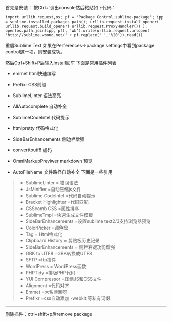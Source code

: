 首先是安装：
按Ctrl+`调出console然后粘贴如下代码：
```
import urllib.request,os; pf = 'Package Control.sublime-package'; ipp = sublime.installed_packages_path(); urllib.request.install_opener( urllib.request.build_opener( urllib.request.ProxyHandler()) ); open(os.path.join(ipp, pf), 'wb').write(urllib.request.urlopen( 'http://sublime.wbond.net/' + pf.replace(' ','%20')).read())
```
重启Sublime Text
如果在Perferences->package settings中看到package control这一项，则安装成功。

然后Ctrl+Shift+P后输入install回车
下面是常用插件列表

- emmet html快速编写

- Prefixr CSS前缀

- SublimeLinter 语法高亮

- AllAutocomplete 自动补全

- SublimeCodeIntel 代码提示

- htmlpretty 代码格式化

- SideBarEnhancements 侧边栏增强

- converttoutf8 编码

- OmniMarkupPreviwer markdown 预览
- AutoFileName 文件路径自动补全
下面是一些引用
 >- SublimeLinter = 错误语法
 >- JsMinifier =自动压缩js文件
 >- Sublime CodeIntel =代码自动提示
 >- Bracket Highlighter =代码匹配
 >- CSScomb CSS =属性排序
 >- SublimeTmpl =快速生成文件模板
 >- SideBarEnhancements =设置sublime text2/3支持浏览器预览
 >- ColorPicker =调色盘
 >- Tag = Html格式化
 >- Clipboard History = 剪贴板历史记录
 >- SideBarEnhancements = 侧栏右键功能增强
 >- GBK to UTF8 =GBK转换成UTF8
 >- SFTP =ftp插件
 >- WordPress = WordPress函数
 >- PHPTidy =排版PHP代码
 >- YUI Compressor =压缩JS和CSS文件
 >- Alignment =代码对齐
 >- Emmet =大名鼎鼎呀
 >- Prefixr =css自动添加 -webkit 等私有词缀
 
 ----------------
 删除插件：ctrl+shift+p后remove package
